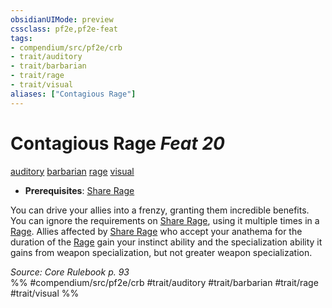 ```yaml
---
obsidianUIMode: preview
cssclass: pf2e,pf2e-feat
tags:
- compendium/src/pf2e/crb
- trait/auditory
- trait/barbarian
- trait/rage
- trait/visual
aliases: ["Contagious Rage"]
---
```

# Contagious Rage  *Feat 20*  
[auditory](../../rules/traits/auditory.md)  [barbarian](../../rules/traits/barbarian.md)  [rage](../../rules/traits/rage.md)  [visual](../../rules/traits/visual.md)  

- **Prerequisites**: [Share Rage](share-rage.md)

You can drive your allies into a frenzy, granting them incredible benefits. You can ignore the requirements on [Share Rage](share-rage.md), using it multiple times in a [Rage](../../rules/actions/rage.md). Allies affected by [Share Rage](share-rage.md) who accept your anathema for the duration of the [Rage](../../rules/actions/rage.md) gain your instinct ability and the specialization ability it gains from weapon specialization, but not greater weapon specialization.

*Source: Core Rulebook p. 93*  
%% #compendium/src/pf2e/crb #trait/auditory #trait/barbarian #trait/rage #trait/visual %%